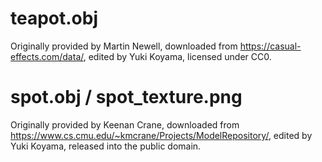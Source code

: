 # teapot.obj

Originally provided by Martin Newell, downloaded from <https://casual-effects.com/data/>, edited by Yuki Koyama, licensed under CC0.

# spot.obj / spot_texture.png

Originally provided by Keenan Crane, downloaded from <https://www.cs.cmu.edu/~kmcrane/Projects/ModelRepository/>, edited by Yuki Koyama, released into the public domain.
